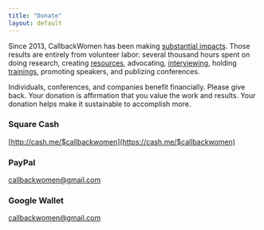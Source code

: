 ```yaml
---
title: "Donate"
layout: default
---
```


Since 2013, CallbackWomen has been making [substantial impacts](testimonials.htm).  Those results are entirely from volunteer labor: several thousand hours spent on doing research, creating [resources](http://storify.com/cczona), advocating, [interviewing](), holding [trainings](trainings.html), promoting speakers, and publizing conferences.

Individuals, conferences, and companies benefit financially. Please give back. Your donation is affirmation that you value the work and results. Your donation helps make it sustainable to accomplish  more.


### Square Cash

[http://cash.me/$callbackwomen](https://cash.me/$callbackwomen)

### PayPal

callbackwomen@gmail.com

### Google Wallet

callbackwomen@gmail.com

